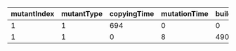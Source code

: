 mutantIndex | mutantType | copyingTime | mutationTime | buildingTime | isEqu | isDup | dupID | itCompiles
---|---|---|---|---|---|---|---|---
1 | 1 | 694 | 0 | 0 | 0 | 0 | -1 | 0
1 | 1 | 0 | 8 | 4902 | 0 | 0 | -1 | 1

